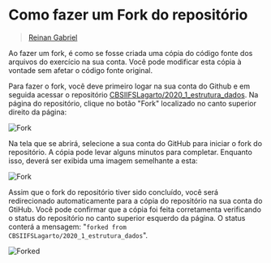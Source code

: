 # Como fazer um Fork do repositório

> [Reinan Gabriel](https://github.com/ReinanHS)

Ao fazer um fork, é como se fosse criada uma cópia do código fonte dos arquivos do exercício na sua conta. Você pode modificar esta cópia à vontade sem afetar o código fonte original. 

Para fazer o fork, você deve primeiro logar na sua conta do Github e em seguida acessar o repositório [CBSIIFSLagarto/2020_1_estrutura_dados](https://github.com/CBSIIFSLagarto/2020_1_estrutura_dados). Na página do repositório, clique no botão "Fork" localizado no canto superior direito da página: 

![Fork](https://i.imgur.com/J6qN5QU.jpg)

Na tela que se abrirá, selecione a sua conta do GitHub para iniciar o fork do repositório. A cópia pode levar alguns minutos para completar. Enquanto isso, deverá ser exibida uma imagem semelhante a esta: 

![Fork](https://camo.githubusercontent.com/804be6f0f5d0d077c8351a530bf8e22daa05b5d3/68747470733a2f2f692e696d6775722e636f6d2f7034563967317a2e676966)

Assim que o fork do repositório tiver sido concluído, você será redirecionado automaticamente para a cópia do repositório na sua conta do GtiHub. Você pode confirmar que a cópia foi feita corretamenta verificando o status do repositório no canto superior esquerdo da página. O status conterá a mensagem: "`forked from CBSIIFSLagarto/2020_1_estrutura_dados`".

![Forked](https://i.imgur.com/keI4l4d.jpg)
